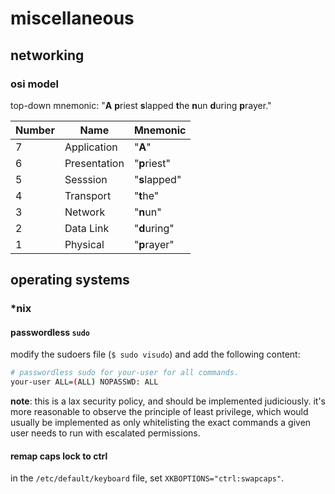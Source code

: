 miscellaneous
=============

## networking

### osi model

top-down mnemonic: "**A** **p**riest **s**lapped **t**he **n**un **d**uring **p**rayer."

|Number|Name|Mnemonic|
|------|----|--------|
|7|Application|"**A**"|
|6|Presentation|"**p**riest"|
|5|Sesssion|"**s**lapped"|
|4|Transport|"**t**he"|
|3|Network|"**n**un"|
|2|Data Link|"**d**uring"|
|1|Physical|"**p**rayer"|

## operating systems

### *nix

#### passwordless `sudo`

modify the sudoers file (`$ sudo visudo`) and add the following content:
```bash
# passwordless sudo for your-user for all commands.
your-user ALL=(ALL) NOPASSWD: ALL
```

**note**: this is a lax security policy, and should be implemented judiciously. it's more reasonable to observe the principle of least privilege, which would usually be implemented as only whitelisting the exact commands a given user needs to run with escalated permissions.

#### remap caps lock to ctrl

in the `/etc/default/keyboard` file, set `XKBOPTIONS="ctrl:swapcaps"`.
